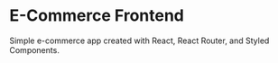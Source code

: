 # E-Commerce Frontend

Simple e-commerce app created with React, React Router, and Styled Components.
